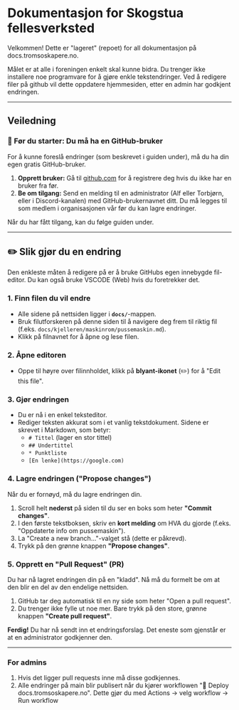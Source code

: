 # Dokumentasjon for Skogstua fellesverksted

Velkommen! Dette er "lageret" (repoet) for all dokumentasjon på docs.tromsoskapere.no.

Målet er at alle i foreningen enkelt skal kunne bidra. Du trenger ikke installere noe programvare for å gjøre enkle tekstendringer. Ved å redigere filer på github vil dette oppdatere hjemmesiden, etter en admin har godkjent endringen.

---

## Veiledning

### 🛑 Før du starter: Du må ha en GitHub-bruker

For å kunne foreslå endringer (som beskrevet i guiden under), må du ha din egen gratis GitHub-bruker.

1.  **Opprett bruker:** Gå til [github.com](https://github.com) for å registrere deg hvis du ikke har en bruker fra før.
2.  **Be om tilgang:** Send en melding til en administrator (Alf eller Torbjørn, eller i Discord-kanalen) med GitHub-brukernavnet ditt. Du må legges til som medlem i organisasjonen vår før du kan lagre endringer.

Når du har fått tilgang, kan du følge guiden under.

---

## ✏️ Slik gjør du en endring

Den enkleste måten å redigere på er å bruke GitHubs egen innebygde fil-editor. Du kan også bruke VSCODE (Web) hvis du foretrekker det.

### 1. Finn filen du vil endre

* Alle sidene på nettsiden ligger i **`docs/`**-mappen.
* Bruk filutforskeren på denne siden til å navigere deg frem til riktig fil (f.eks. `docs/kjelleren/maskinrom/pussemaskin.md`).
* Klikk på filnavnet for å åpne og lese filen.

### 2. Åpne editoren

* Oppe til høyre over filinnholdet, klikk på **blyant-ikonet** (✏️) for å "Edit this file".

### 3. Gjør endringen

* Du er nå i en enkel teksteditor.
* Rediger teksten akkurat som i et vanlig tekstdokument. Sidene er skrevet i Markdown, som betyr:
    * `# Tittel` (lager en stor tittel)
    * `## Undertittel`
    * `* Punktliste`
    * `[En lenke](https://google.com)`

### 4. Lagre endringen ("Propose changes")

Når du er fornøyd, må du lagre endringen din.

1.  Scroll helt **nederst** på siden til du ser en boks som heter **"Commit changes"**.
2.  I den første tekstboksen, skriv en **kort melding** om HVA du gjorde (f.eks. "Oppdaterte info om pussemaskin").
3.  La "Create a new branch..."-valget stå (dette er påkrevd).
4.  Trykk på den grønne knappen **"Propose changes"**.

### 5. Opprett en "Pull Request" (PR)

Du har nå lagret endringen din på en "kladd". Nå må du formelt be om at den blir en del av den endelige nettsiden.

1.  GitHub tar deg automatisk til en ny side som heter "Open a pull request".
2.  Du trenger ikke fylle ut noe mer. Bare trykk på den store, grønne knappen **"Create pull request"**.

**Ferdig!** Du har nå sendt inn et endringsforslag. Det eneste som gjenstår er at en administrator godkjenner den.

---

### For admins
1. Hvis det ligger pull requests inne må disse godkjennes.
2. Alle endringer på main blir publisert når du kjører workflowen "🚀 Deploy docs.tromsoskapere.no". Dette gjør du med Actions -> velg workflow -> Run workflow

